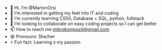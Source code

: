- 👋 Hi, I’m @MartonOrsi
- 👀 I’m interested in getting my feet into IT and coding
- 🌱 I’m currently learning CS50, Database + SQL, python, fullstack
- 💞️ I’m looking to collaborate on easy coding projects so I can get better
- 📫 How to reach me mikrokompozit@gmail.com
- 😄 Pronouns: She/her
- ⚡ Fun fact: Learning s my passion

<!---
MartonOrsi/MartonOrsi is a ✨ special ✨ repository because its `README.md` (this file) appears on your GitHub profile.
You can click the Preview link to take a look at your changes.
--->
